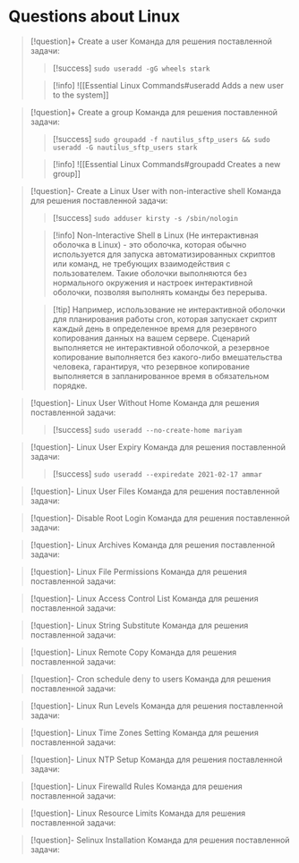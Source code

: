 # Questions about Linux

> [!question]+ Create a user
> Команда для решения поставленной задачи:
> > [!success] `sudo useradd -gG wheels stark`
> 
> > [!info] ![[Essential Linux Commands#useradd Adds a new user to the system]]
> 

> [!question]+ Create a group
> Команда для решения поставленной задачи:
> > [!success] `sudo groupadd -f nautilus_sftp_users && sudo useradd -G nautilus_sftp_users stark`
> 
> > [!info] ![[Essential Linux Commands#groupadd Creates a new group]]
> 

> [!question]- Create a Linux User with non-interactive shell
> Команда для решения поставленной задачи:
> > [!success] `sudo adduser kirsty -s /sbin/nologin`
> 
> > [!info] Non-Interactive Shell в Linux (Не интерактивная оболочка в Linux)
> > \- это оболочка, которая обычно используется для запуска автоматизированных скриптов или команд, не требующих взаимодействия с пользователем. Такие оболочки выполняются без нормального окружения и настроек интерактивной оболочки, позволяя выполнять команды без перерыва.
> 
> > [!tip] Например,
> > использование не интерактивной оболочки для планирования работы cron, которая запускает скрипт каждый день в определенное время для резервного копирования данных на вашем сервере. Сценарий выполняется не интерактивной оболочкой, а резервное копирование выполняется без какого-либо вмешательства человека, гарантируя, что резервное копирование выполняется в запланированное время в обязательном порядке.
> 

> [!question]- Linux User Without Home
> Команда для решения поставленной задачи: 
> > [!success] `sudo useradd --no-create-home mariyam`
>

> [!question]- Linux User Expiry
> Команда для решения поставленной задачи:
> > [!success] `sudo useradd --expiredate 2021-02-17 ammar`
> 

> [!question]- Linux User Files
> Команда для решения поставленной задачи:
> 

> [!question]- Disable Root Login
> Команда для решения поставленной задачи:
> 

> [!question]- Linux Archives
> Команда для решения поставленной задачи:
> 

> [!question]- Linux File Permissions
> Команда для решения поставленной задачи:
> 

> [!question]- Linux Access Control List
> Команда для решения поставленной задачи:
> 

> [!question]- Linux String Substitute
> Команда для решения поставленной задачи:
> 

> [!question]- Linux Remote Copy
> Команда для решения поставленной задачи:
> 

> [!question]- Cron schedule deny to users
> Команда для решения поставленной задачи:
> 

> [!question]- Linux Run Levels
> Команда для решения поставленной задачи:
> 

> [!question]- Linux Time Zones Setting
> Команда для решения поставленной задачи:
> 

> [!question]- Linux NTP Setup
> Команда для решения поставленной задачи:
> 

> [!question]- Linux Firewalld Rules
> Команда для решения поставленной задачи:
> 

> [!question]- Linux Resource Limits
> Команда для решения поставленной задачи:
> 

> [!question]- Selinux Installation
> Команда для решения поставленной задачи:
> 


